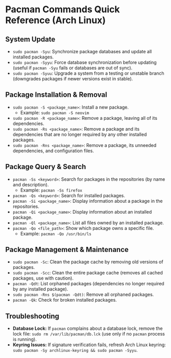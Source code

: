 # Pacman Commands Quick Reference (Arch Linux)

## System Update
* `sudo pacman -Syu`: Synchronize package databases and update all installed packages.
* `sudo pacman -Syyu`: Force database synchronization before updating (useful if `pacman -Syu` fails or databases are out of sync).
* `sudo pacman -Syuu`: Upgrade a system from a testing or unstable branch (downgrades packages if newer versions exist in stable).

## Package Installation & Removal
* `sudo pacman -S <package_name>`: Install a new package.
    * Example: `sudo pacman -S neovim`
* `sudo pacman -R <package_name>`: Remove a package, leaving all of its dependencies.
* `sudo pacman -Rs <package_name>`: Remove a package and its dependencies that are no longer required by any other installed packages.
* `sudo pacman -Rns <package_name>`: Remove a package, its unneeded dependencies, and configuration files.

## Package Query & Search
* `pacman -Ss <keyword>`: Search for packages in the repositories (by name and description).
    * Example: `pacman -Ss firefox`
* `pacman -Qs <keyword>`: Search for installed packages.
* `pacman -Si <package_name>`: Display information about a package in the repositories.
* `pacman -Qi <package_name>`: Display information about an installed package.
* `pacman -Ql <package_name>`: List all files owned by an installed package.
* `pacman -Qo <file_path>`: Show which package owns a specific file.
    * Example: `pacman -Qo /usr/bin/ls`

## Package Management & Maintenance
* `sudo pacman -Sc`: Clean the package cache by removing old versions of packages.
* `sudo pacman -Scc`: Clean the entire package cache (removes all cached packages, use with caution).
* `pacman -Qdt`: List orphaned packages (dependencies no longer required by any installed package).
* `sudo pacman -Rns $(pacman -Qdt)`: Remove all orphaned packages.
* `pacman -Qk`: Check for broken installed packages.

## Troubleshooting
* **Database Lock:** If `pacman` complains about a database lock, remove the lock file: `sudo rm /var/lib/pacman/db.lck` (use only if no `pacman` process is running).
* **Keyring Issues:** If signature verification fails, refresh Arch Linux keyring: `sudo pacman -Sy archlinux-keyring && sudo pacman -Syyu`.
